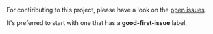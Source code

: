 For contiributing to this project, please have a look on the [open issues](https://github.com/mj-nehme/math_test/issues?q=is%3Aopen+is%3Aissue).

It's preferred to start with one that has a **good-first-issue** label.
